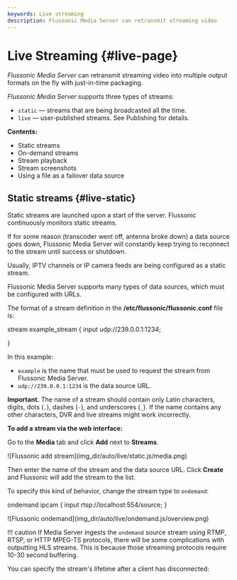 ```yaml
---
keywords: Live streaming
description: Flussonic Media Server can retransmit streaming video 
---
```


# Live Streaming {#live-page}

*Flussonic Media Server* can retransmit streaming video into multiple output formats on the fly with just-in-time packaging.

*Flussonic Media Server* supports three types of streams:

* `static` — streams that are being broadcasted all the time.
* `live` — user-published streams. See <link anchor="live-publish-page">Publishing</link> for details.

**Contents:**

* <link anchor="live-static">Static streams</link>
* <link anchor="live-ondemand">On-demand streams</link>
* <link anchor="live-playback_urls">Stream playback</link>
* <link anchor="live-thumbnails">Stream screenshots</link>
* <link anchor="live-backup">Using a file as a failover data source</link>


## Static streams {#live-static}

Static streams are launched upon a start of the server. Flussonic continuously monitors static streams.

If for some reason (transcoder went off, antenna broke down) a data source goes down, Flussonic Media Server will constantly keep trying tо reconnect to the stream until success or shutdown.

Usually, IPTV channels or IP camera feeds are being configured as a static stream.

Flussonic Media Server supports many types of data sources, which must be configured with URLs.

The format of a stream definition in the **/etc/flussonic/flussonic.conf** file is:

<snippet id="static.conf">
stream example_stream {
  input udp://239.0.0.1:1234;

}
</snippet>

In this example:

* `example` is the name that must be used to request the stream from Flussonic Media Server.
* `udp://239.0.0.1:1234` is the data source URL.

**Important.** The name of a stream should contain only Latin characters, digits, dots (`.`), dashes (`-`), and underscores (`_`).
If the name contains any other characters, DVR and live streams might work incorrectly.

**To add a stream via the web interface:**

Go to the **Media** tab and click **Add** next to **Streams**.

![Flussonic add stream](<m>img_dir</m>/auto/live/static.js/media.png)

Then enter the name of the stream and the data source URL. Click **Create** and Flussonic will add the stream to the list.

To specify this kind of behavior, change the stream type to `ondemand`:

<snippet id="ondemand1.conf">
ondemand ipcam {
  input rtsp://localhost:554/source;
}
</snippet>

![Flussonic ondemand](<m>img_dir</m>/auto/live/ondemand.js/overview.png)

!!! caution
    If Media Server ingests the `ondemand` source stream using RTMP, RTSP, or HTTP MPEG-TS protocols, there will be some complications with outputting HLS streams. This is because those streaming protocols require 10-30 second buffering.

You can specify the stream's lifetime after a client has disconnected:


